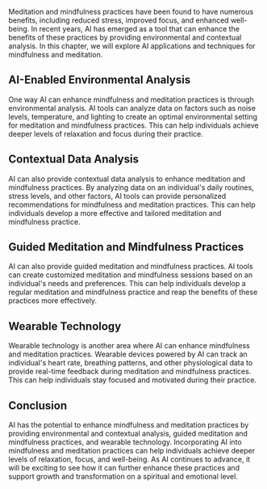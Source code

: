 

Meditation and mindfulness practices have been found to have numerous benefits, including reduced stress, improved focus, and enhanced well-being. In recent years, AI has emerged as a tool that can enhance the benefits of these practices by providing environmental and contextual analysis. In this chapter, we will explore AI applications and techniques for mindfulness and meditation.

AI-Enabled Environmental Analysis
---------------------------------

One way AI can enhance mindfulness and meditation practices is through environmental analysis. AI tools can analyze data on factors such as noise levels, temperature, and lighting to create an optimal environmental setting for meditation and mindfulness practices. This can help individuals achieve deeper levels of relaxation and focus during their practice.

Contextual Data Analysis
------------------------

AI can also provide contextual data analysis to enhance meditation and mindfulness practices. By analyzing data on an individual's daily routines, stress levels, and other factors, AI tools can provide personalized recommendations for mindfulness and meditation practices. This can help individuals develop a more effective and tailored meditation and mindfulness practice.

Guided Meditation and Mindfulness Practices
-------------------------------------------

AI can also provide guided meditation and mindfulness practices. AI tools can create customized meditation and mindfulness sessions based on an individual's needs and preferences. This can help individuals develop a regular meditation and mindfulness practice and reap the benefits of these practices more effectively.

Wearable Technology
-------------------

Wearable technology is another area where AI can enhance mindfulness and meditation practices. Wearable devices powered by AI can track an individual's heart rate, breathing patterns, and other physiological data to provide real-time feedback during meditation and mindfulness practices. This can help individuals stay focused and motivated during their practice.

Conclusion
----------

AI has the potential to enhance mindfulness and meditation practices by providing environmental and contextual analysis, guided meditation and mindfulness practices, and wearable technology. Incorporating AI into mindfulness and meditation practices can help individuals achieve deeper levels of relaxation, focus, and well-being. As AI continues to advance, it will be exciting to see how it can further enhance these practices and support growth and transformation on a spiritual and emotional level.
